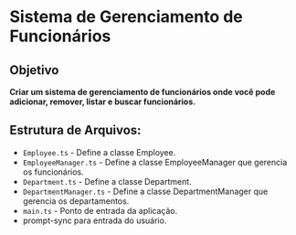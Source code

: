 # Sistema de Gerenciamento de Funcionários

## Objetivo
**Criar um sistema de gerenciamento de funcionários onde você pode adicionar, remover, listar e buscar funcionários.**

## Estrutura de Arquivos:

* `Employee.ts` - Define a classe Employee.
* `EmployeeManager.ts` - Define a classe EmployeeManager que gerencia os funcionários.
* `Department.ts` - Define a classe Department.
* `DepartmentManager.ts` - Define a classe DepartmentManager que gerencia os departamentos.
* `main.ts` - Ponto de entrada da aplicação.
* prompt-sync para entrada do usuário.